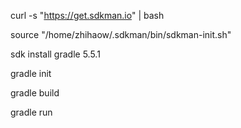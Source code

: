 curl -s "https://get.sdkman.io" | bash

source "/home/zhihaow/.sdkman/bin/sdkman-init.sh"

sdk install gradle 5.5.1

gradle init

gradle build

gradle run

